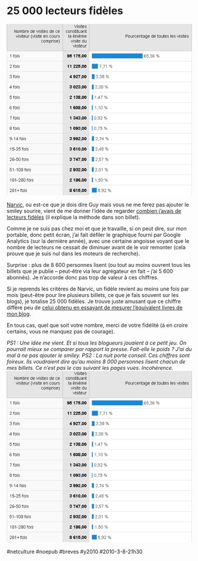 # 25 000 lecteurs fidèles

![](_i/stats.png)

[Narvic](http://novovision.fr), ou est-ce que je dois dire Guy mais vous ne me ferez pas ajouter le smiley sourire, vient de me donner l’idée de regarder [combien j’avais de lecteurs fidèles](http://novovision.fr/?Vie-de-ce-blog-bilan-de-sante-de-l) (il explique la méthode dans son billet).

Comme je ne suis pas chez moi et que je travaille, si on peut dire, sur mon portable, donc petit écran, j’ai fait défiler le graphique fourni par Google Analytics (sur la dernière année), avec une certaine angoisse voyant que le nombre de lecteurs ne cessait de diminuer avant de le voir remonter (cela prouve que je suis nul dans les moteurs de recherche).

Surprise : plus de 8 600 personnes lisent (ou tout au moins ouvrent tous les billets que je publie – peut-être via leur agrégateur en fait – j’ai 5 600 abonnés). Je n’accorde donc pas trop de valeur à ces chiffres.

Si je reprends les critères de Narvic, un fidèle revient au moins une fois par mois (peut-être pour lire plusieurs billets, ce que je fais souvent sur les blogs), je totalise 25 000 fidèles. Je trouve juste amusant que ce chiffre diffère peu de [celui obtenu en essayant de mesurer l’équivalent livres de mon blog](le-blog-forme-majeure.md).

En tous cas, quel que soit votre nombre, merci de votre fidélité (à en croire certains, vous ne manquez pas de courage).

*PS1 : Une idée me vient. Et si tous les blogueurs jouaient à ce petit jeu. On pourrait mieux se comparer par rapport la presse. Fait-elle le poids ? J’ai du mal à ne pas ajouter le smiley.*
*PS2 : La nuit porte conseil. Ces chiffres sont foireux. Ils voudraient dire qu’au moins 8 000 personnes lisent chacun de mes billets. Ce n’est pas le cas suivant les pages vues. Incohérence.*
![](_i/stats.png)

#netculture #noepub #breves #y2010 #2010-3-8-21h30
